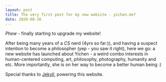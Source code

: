 ```yaml
---
layout: post
title: The very first post for my new website - yichen.me?
date: 2020-08-26
---
```


_Phew_ - finally starting to upgrade my website! 

After being many years of a _CS_ nerd (4yrs so far:)), and having a suspect intention to become a philosopher (yep - you saw it right), here we go: a new website has launched about Yichen - a weird combo interests in human-centered computing, art, philosophy, photography, humanity and etc. More importantly, she is on her way to become a better human being :)



Special thanks to [Jekyll](http://jekyllrb.com), powering this website.